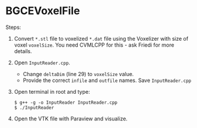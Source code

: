 # BGCEVoxelFile
Steps:

1. Convert `*.stl` file to voxelized `*.dat` file using the Voxelizer with size of voxel `voxelSize`. You need CVMLCPP for this - ask Friedi for more details.

2. Open `InputReader.cpp`.
   - Change `deltaDim` (line 29) to `voxelSize` value.
   - Provide the correct `infile` and `outfile` names.
Save `InputReader.cpp`

3. Open terminal in root and type:  

   `$ g++ -g -o InputReader InputReader.cpp`  
   `$ ./InputReader`

4. Open the VTK file with Paraview and visualize.
